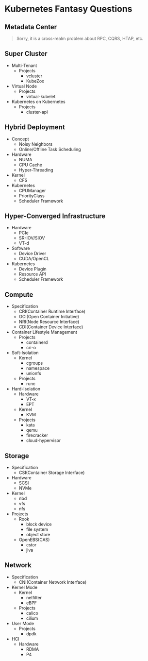 # Kubernetes Fantasy Questions

## Metadata Center

> Sorry, it is a cross-realm problem about RPC, CQRS, HTAP, etc.

## Super Cluster

+ Multi-Tenant
    - Projects
        * vcluster
        * KubeZoo
+ Virtual Node
    - Projects
        * virtual-kubelet
+ Kubernetes on Kubernetes
    - Projects
        * cluster-api

## Hybrid Deployment

+ Concept
    - Noisy Neighbors
    - Online/Offline Task Scheduling
+ Hardware
    - NUMA
    - CPU Cache
    - Hyper-Threading
+ Kernel
    - CFS
+ Kubernetes
    - CPUManager
    - PriorityClass
    - Scheduler Framework

## Hyper-Converged Infrastructure

+ Hardware
    - PCIe
    - SR-IOV/SIOV
    - VT-d
+ Software
    - Device Driver
    - CUDA/OpenCL
+ Kubernetes
    - Device Plugin
    - Resource API
    - Scheduler Framework

## Compute

+ Specification
    - CRI(Container Runtime Interface)
    - OCI(Open Container Initiative)
    - NRI(Node Resource Interface)
    - CDI(Container Device Interface)
+ Container Lifestyle Management
    - Projects
        * containerd
        * cri-o
+ Soft-Isolation
    - Kernel
        * cgroups
        * namespace
        * unionfs
    - Projects
        * runc
+ Hard-Isolation
    - Hardware
        * VT-x
        * EPT
    - Kernel
        - KVM
    - Projects
        * kata
        * qemu
        * firecracker
        * cloud-hypervisor

## Storage
+ Specification
    - CSI(Container Storage Interface)
+ Hardware
    - SCSI
    - NVMe
+ Kernel
    - nbd
    - vfs
    - nfs
+ Projects
    - Rook
        * block device
        * file system
        * object store
    - OpenEBS(CAS)
        * cstor
        * jiva

## Network
+ Specification
    - CNI(Container Network Interface)
+ Kernel Mode
    - Kernel
        * netfilter
        * eBPF
    - Projects
        * calico
        * cilium
+ User Mode
    - Projects
        * dpdk
+ HCI
    - Hardware
        * RDMA
        * P4
    

